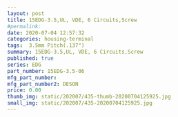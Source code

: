 ```yaml
---
layout: post
title: 15EDG-3.5,UL, VDE, 6 Circuits,Screw
#permalink: 
date: 2020-07-04 12:57:32
categories: housing-terminal
tags:  3.5mm Pitch(.137")
summary: 15EDG-3.5,UL, VDE, 6 Circuits,Screw
published: true 
series: EDG
part_number: 15EDG-3.5-06
mfg_part_number: 
mfg_part_number2: DESON
price: 0.00
thumb_img: static/202007/435-thumb-20200704125925.jpg
small_img: static/202007/435-20200704125925.jpg
---
```



